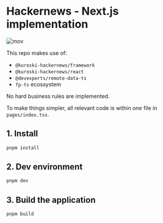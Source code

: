# Hackernews - Next.js implementation

![mov]("../assets/next.mov")

This repo makes use of:

- `@kuroski-hackernews/framework`
- `@kuroski-hackernews/react`
- `@devexperts/remote-data-ts`
- `fp-ts` ecossystem

No hard business rules are implemented.

To make things simpler, all relevant code is within one file in `pages/index.tsx`.

## 1. Install

```sh
pnpm install
```

## 2. Dev environment

```sh
pnpm dev
```

## 3. Build the application

```sh
pnpm build
```

